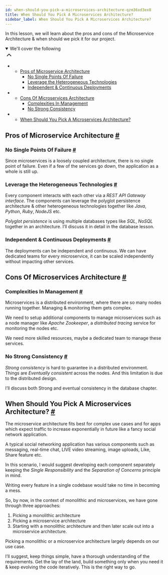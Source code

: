 ```yaml
---
id: when-should-you-pick-a-microservices-architecture-qzm36xd3ex0
title: When Should You Pick A Microservices Architecture?
sidebar_label: When Should You Pick A Microservices Architecture?
---
```


<div class="PageSummary__TopLeft-sc-19qsvz4-36 fwauBw"><p class="PageSummary__Description-sc-19qsvz4-13 cPWwbw">In this lesson, we will learn about the pros and cons of the Microservice Architecture &amp; when should we pick it for our project.</p><div class="PageSummary__Toc-sc-19qsvz4-39 gUDsJM"><details open="" class="styles__PageTOCStyled-rf9d2l-0 jgnDfg"><summary role="button" tabindex="0" class="styles__HeadingWrap-rf9d2l-1 jpKLlP">We'll cover the following<div rotate="0" color="black" size="24" display="inline-flex" name="icon-button" class="styles__IconButton-sc-12pjl04-0 bLjBRS"><svg xmlns="http://www.w3.org/2000/svg" width="24" height="24" viewBox="0 0 24 24" fill="none" stroke="currentColor" stroke-width="2" stroke-linecap="round" stroke-linejoin="round"><polyline points="18 15 12 9 6 15"></polyline></svg></div></summary><div class="markdown-container-div"><div class="markdownViewer Markdown__Viewer-sc-7qtuee-1 dZltoR" role="none"><ul>
<li>
<ul>
<li><a href="#pros-of-microservice-architecture">Pros of Microservice Architecture</a>
<ul>
<li><a href="#no-single-points-of-failure">No Single Points Of Failure</a></li>
<li><a href="#leverage-the-heterogeneous-technologies">Leverage the Heterogeneous Technologies</a></li>
<li><a href="#independent-continuous-deployments">Independent &amp; Continuous Deployments</a></li>
</ul>
</li>
</ul>
</li>
<li>
<ul>
<li><a href="#cons-of-microservices-architecture">Cons Of Microservices Architecture</a>
<ul>
<li><a href="#complexities-in-management">Complexities In Management</a></li>
<li><a href="#no-strong-consistency">No Strong Consistency</a></li>
</ul>
</li>
</ul>
</li>
<li>
<ul>
<li><a href="#when-should-you-pick-a-microservices-architecture">When Should You Pick A Microservices Architecture?</a></li>
</ul>
</li>
</ul>
</div></div></details></div></div><div class="styles__ViewerComponentViewStyled-sc-1xosrua-0 cvzEyH"><div><div><div><div><div class=""><div class=""><div class="markdown-container-div"><div class="markdownViewer Markdown__Viewer-sc-7qtuee-1 zJKNA" role="none"><h2 id="pros-of-microservice-architecture" data-id="8d21012158d22d1b54c8f5cef39fa10b">Pros of Microservice Architecture <a class="markdownIt-Anchor" href="#pros-of-microservice-architecture"><span class="anchor-link">#</span></a></h2>
<h3 id="no-single-points-of-failure" data-id="1fee2a0b61d145ee08dcc9e75bf23089">No Single Points Of Failure <a class="markdownIt-Anchor" href="#no-single-points-of-failure"><span class="anchor-link">#</span></a></h3>
<p data-id="2d34ba6fc3e2269501d1c119a7d61b84">Since microservices is a loosely coupled architecture, there is no single point of failure. Even if a few of the services go down, the application as a whole is still up.</p>
<h3 id="leverage-the-heterogeneous-technologies" data-id="f320401a673106a62ba9ce9b96a25fcc">Leverage the Heterogeneous Technologies <a class="markdownIt-Anchor" href="#leverage-the-heterogeneous-technologies"><span class="anchor-link">#</span></a></h3>
<p data-id="091fdd8217100fb8acdd39c2d870f0e7">Every component interacts with each other via a <em>REST API Gateway interface</em>. The components can leverage the polyglot persistence architecture &amp; other heterogeneous technologies together like <em>Java</em>, <em>Python</em>, <em>Ruby</em>, <em>NodeJS</em> etc.</p>
<p data-id="f9f80c3cce5a6e7901e433f9105a0293"><em>Polyglot persistence</em> is using multiple databases types like <em>SQL</em>, <em>NoSQL</em> together in an architecture. I’ll discuss it in detail in the database lesson.</p>
<h3 id="independent-continuous-deployments" data-id="46ae166afb1cd39060f82e2aee8c318a">Independent &amp; Continuous Deployments <a class="markdownIt-Anchor" href="#independent-continuous-deployments"><span class="anchor-link">#</span></a></h3>
<p data-id="5dcf29c414f4f8182734f658f4d5c198">The deployments can be independent and continuous.
We can have dedicated teams for every microservice, it can be scaled independently without impacting other services.</p>
</div></div></div></div></div></div></div></div></div><div class="styles__ViewerComponentViewStyled-sc-1xosrua-0 cvzEyH"><div><div><div><div><div class=""><div class=""><div class="markdown-container-div"><div class="markdownViewer Markdown__Viewer-sc-7qtuee-1 zJKNA" role="none"><h2 id="cons-of-microservices-architecture" data-id="8b0bdd78bc81c1d52120d0a5727d4970">Cons Of Microservices Architecture <a class="markdownIt-Anchor" href="#cons-of-microservices-architecture"><span class="anchor-link">#</span></a></h2>
<h3 id="complexities-in-management" data-id="ffdabe0de8162988ab6f633c38e61447">Complexities In Management <a class="markdownIt-Anchor" href="#complexities-in-management"><span class="anchor-link">#</span></a></h3>
<p data-id="26dff3cca9e884e65595e4ca53517453">Microservices is a distributed environment, where there are so many nodes running together. Managing &amp; monitoring them gets complex.</p>
<p data-id="6d5303ba7f0386ef18440020866e658d">We need to setup additional components to manage microservices such as a node manager like <em>Apache Zookeeper</em>, a <em>distributed tracing</em> service for monitoring the nodes etc.</p>
<p data-id="0d1c4dfbc0ff03fc91f8c0b07c7c19f0">We need more skilled resources, maybe a dedicated team to manage these services.</p>
<h3 id="no-strong-consistency" data-id="234bc0138109951360c83288651541c9">No Strong Consistency <a class="markdownIt-Anchor" href="#no-strong-consistency"><span class="anchor-link">#</span></a></h3>
<p data-id="5acfdb19306124af507f9f028197421e"><em>Strong consistency</em> is hard to guarantee in a distributed environment. Things are <em>Eventually consistent</em> across the nodes. And this limitation is due to the distributed design.</p>
<p data-id="6c6695cffa6712d841d4c5f822d59ba0">I’ll discuss both Strong and eventual consistency in the database chapter.</p>
</div></div></div></div></div></div></div></div></div><div class="styles__ViewerComponentViewStyled-sc-1xosrua-0 cvzEyH"><div><div><div><div><div class=""><div class=""><div class="markdown-container-div"><div class="markdownViewer Markdown__Viewer-sc-7qtuee-1 zJKNA" role="none"><h2 id="when-should-you-pick-a-microservices-architecture" data-id="d0ac178f827a57799bb120dcaac1dec9">When Should You Pick A Microservices Architecture? <a class="markdownIt-Anchor" href="#when-should-you-pick-a-microservices-architecture"><span class="anchor-link">#</span></a></h2>
<p data-id="5caeb766485fb29031dd0792f4196385">The microservice architecture fits best for complex use cases and for apps which expect traffic to increase exponentially in future like a fancy social network application.</p>
<p data-id="0d345877733881646d81559b2a30551e">A typical social networking application has various components such as messaging, real-time chat, LIVE video streaming, image uploads, Like, Share feature etc.</p>
<p data-id="0250afee90b65ce081e741a228e90c71">In this scenario, I would suggest developing each component separately keeping the <em>Single Responsibility</em> and the <em>Separation of Concerns</em> principle in mind.</p>
<p data-id="3c3d86147c8dc0b0c0d20aa646ab5167">Writing every feature in a single codebase would take no time in becoming a mess.</p>
<p data-id="049f96424be8fea8ef40c443c9e79386">So, by now, in the context of monolithic and microservices, we have gone through three approaches:</p>
<ol data-id="7ee4ef89bb0057acb3f1d805e41bbdd9">
<li>Picking a monolithic architecture</li>
<li>Picking a microservice architecture</li>
<li>Starting with a monolithic architecture and then later scale out into a microservice architecture.</li>
</ol>
<p data-id="2bfb6d32312c53d6585a222fc5ed22ac">Picking a monolithic or a microservice architecture largely depends on our use case.</p>
<p data-id="08b923d981b2e1b64b42f9f42e4681f0">I’ll suggest, keep things simple, have a thorough understanding of the requirements. Get the lay of the land, build something only when you need it &amp; keep evolving the code iteratively. This is the right way to go.</p>
</div></div></div></div></div></div></div></div></div>